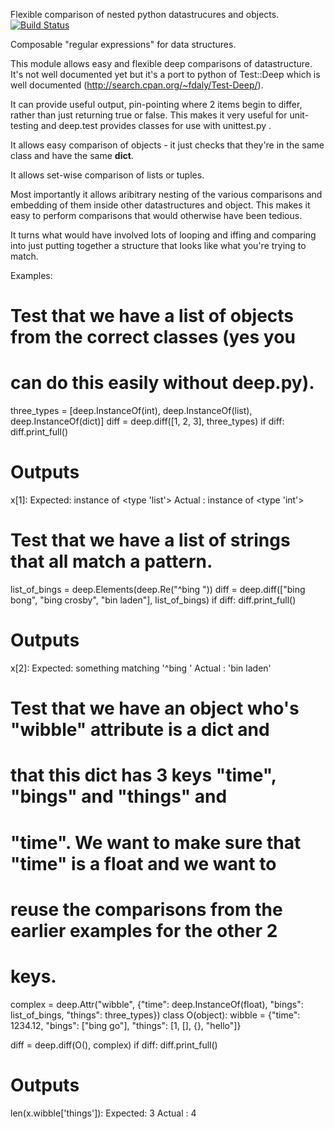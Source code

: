 Flexible comparison of nested python datastrucures and objects.
[![Build Status](https://travis-ci.org/fergald/python-deep.svg)](https://travis-ci.org/fergald/python-deep)

Composable "regular expressions" for data structures.

This module allows easy and flexible deep comparisons of
datastructure. It's not well documented yet but it's a port to python
of Test::Deep which is well documented
(http://search.cpan.org/~fdaly/Test-Deep/).

It can provide useful output, pin-pointing where 2 items begin to
differ, rather than just returning true or false. This makes it very
useful for unit-testing and deep.test provides classes for use with
unittest.py .

It allows easy comparison of objects - it just checks that
they're in the same class and have the same __dict__.

It allows set-wise comparison of lists or tuples.

Most importantly it allows aribitrary nesting of the various
comparisons and embedding of them inside other datastructures and
object. This makes it easy to perform comparisons that would otherwise
have been tedious.

It turns what would have involved lots of looping and iffing and
comparing into just putting together a structure that looks like what
you're trying to match.

Examples:

###
# Test that we have a list of objects from the correct classes (yes you
# can do this easily without deep.py).

three_types = [deep.InstanceOf(int),
       deep.InstanceOf(list),
       deep.InstanceOf(dict)]
diff = deep.diff([1, 2, 3], three_types)
if diff:
  diff.print_full()

# Outputs
x[1]:
Expected: instance of <type 'list'>
Actual  : instance of <type 'int'>

###
# Test that we have a list of strings that all match a pattern.

list_of_bings = deep.Elements(deep.Re("^bing "))
diff = deep.diff(["bing bong", "bing crosby", "bin laden"], list_of_bings)
if diff:
  diff.print_full()

# Outputs
x[2]:
Expected: something matching '^bing '
Actual  : 'bin laden'

###

# Test that we have an object who's "wibble" attribute is a dict and
# that this dict has 3 keys "time", "bings" and "things" and
# "time". We want to make sure that "time" is a float and we want to
# reuse the comparisons from the earlier examples for the other 2
# keys.

complex = deep.Attr("wibble", {"time": deep.InstanceOf(float),
                               "bings": list_of_bings,
                               "things": three_types})
class O(object):
  wibble = {"time": 1234.12,
            "bings": ["bing go"],
            "things": [1, [], {}, "hello"]}

diff = deep.diff(O(), complex)
if diff:
  diff.print_full()

# Outputs
len(x.wibble['things']):
  Expected: 3
  Actual  : 4  
